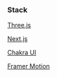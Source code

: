 ### Stack
[Three.js](https://threejs.org/)

[Next.js](https://nextjs.org/)

[Chakra UI](https://chakra-ui.com/)

[Framer Motion](https://www.framer.com/motion/)

